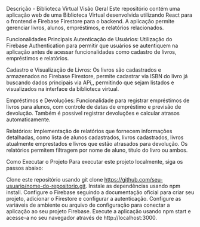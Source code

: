 Descrição - Biblioteca Virtual
Visão Geral
Este repositório contém uma aplicação web de uma Biblioteca Virtual desenvolvida utilizando React para o frontend e Firebase Firestore para o backend. A aplicação permite gerenciar livros, alunos, empréstimos, e relatórios relacionados.



Funcionalidades Principais
Autenticação de Usuários: Utilização do Firebase Authentication para permitir que usuários se autentiquem na aplicação antes de acessar funcionalidades como cadastro de livros, empréstimos e relatórios.

Cadastro e Visualização de Livros: Os livros são cadastrados e armazenados no Firebase Firestore, permite cadastrar via ISBN do livro já buscando dados principais via APi,, permitindo que sejam listados e visualizados na interface da biblioteca virtual.

Empréstimos e Devoluções: Funcionalidade para registrar empréstimos de livros para alunos, com controle de datas de empréstimo e previsão de devolução. Também é possível registrar devoluções e calcular atrasos automaticamente.

Relatórios: Implementação de relatórios que fornecem informações detalhadas, como lista de alunos cadastrados, livros cadastrados, livros atualmente emprestados e livros que estão atrasados para devolução. Os relatórios permitem filtragem por nome de aluno, título do livro ou ambos.




Como Executar o Projeto
Para executar este projeto localmente, siga os passos abaixo:

Clone este repositório usando git clone https://github.com/seu-usuario/nome-do-repositorio.git.
Instale as dependências usando npm install.
Configure o Firebase seguindo a documentação oficial para criar seu projeto, adicionar o Firestore e configurar a autenticação.
Configure as variáveis de ambiente ou arquivo de configuração para conectar a aplicação ao seu projeto Firebase.
Execute a aplicação usando npm start e acesse-a no seu navegador através de http://localhost:3000.
